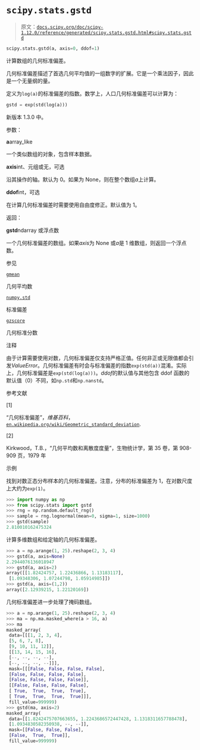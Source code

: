 # `scipy.stats.gstd`

> 原文：[`docs.scipy.org/doc/scipy-1.12.0/reference/generated/scipy.stats.gstd.html#scipy.stats.gstd`](https://docs.scipy.org/doc/scipy-1.12.0/reference/generated/scipy.stats.gstd.html#scipy.stats.gstd)

```py
scipy.stats.gstd(a, axis=0, ddof=1)
```

计算数组的几何标准偏差。

几何标准偏差描述了首选几何平均值的一组数字的扩展。它是一个乘法因子，因此是一个无量纲的量。

定义为`log(a)`的标准偏差的指数。数学上，人口几何标准偏差可以计算为：

```py
gstd = exp(std(log(a))) 
```

新版本 1.3.0 中。

参数：

**a**array_like

一个类似数组的对象，包含样本数据。

**axis**int、元组或无，可选

沿其操作的轴。默认为 0。如果为 None，则在整个数组*a*上计算。

**ddof**int，可选

在计算几何标准偏差时需要使用自由度修正。默认值为 1。

返回：

**gstd**ndarray 或浮点数

一个几何标准偏差的数组。如果*axis*为 None 或*a*是 1 维数组，则返回一个浮点数。

参见

[`gmean`](https://docs.scipy.org/doc/scipy-1.12.0/reference/generated/scipy.stats.gmean.html#scipy.stats.gmean "scipy.stats.gmean")

几何平均数

[`numpy.std`](https://numpy.org/devdocs/reference/generated/numpy.std.html#numpy.std "(in NumPy v2.0.dev0)")

标准偏差

[`gzscore`](https://docs.scipy.org/doc/scipy-1.12.0/reference/generated/scipy.stats.gzscore.html#scipy.stats.gzscore "scipy.stats.gzscore")

几何标准分数

注释

由于计算需要使用对数，几何标准偏差仅支持严格正值。任何非正或无限值都会引发*ValueError*。几何标准偏差有时会与标准偏差的指数`exp(std(a))`混淆。实际上，几何标准偏差是`exp(std(log(a)))`。*ddof*的默认值与其他包含 ddof 函数的默认值（0）不同，如`np.std`和`np.nanstd`。

参考文献

[1]

“几何标准偏差”，*维基百科*，[`en.wikipedia.org/wiki/Geometric_standard_deviation`](https://en.wikipedia.org/wiki/Geometric_standard_deviation).

[2]

Kirkwood，T.B.，“几何平均数和离散度度量”，生物统计学，第 35 卷，第 908-909 页，1979 年

示例

找到对数正态分布样本的几何标准偏差。注意，分布的标准偏差为 1，在对数尺度上大约为`exp(1)`。

```py
>>> import numpy as np
>>> from scipy.stats import gstd
>>> rng = np.random.default_rng()
>>> sample = rng.lognormal(mean=0, sigma=1, size=1000)
>>> gstd(sample)
2.810010162475324 
```

计算多维数组和给定轴的几何标准偏差。

```py
>>> a = np.arange(1, 25).reshape(2, 3, 4)
>>> gstd(a, axis=None)
2.2944076136018947
>>> gstd(a, axis=2)
array([[1.82424757, 1.22436866, 1.13183117],
 [1.09348306, 1.07244798, 1.05914985]])
>>> gstd(a, axis=(1,2))
array([2.12939215, 1.22120169]) 
```

几何标准偏差进一步处理了掩码数组。

```py
>>> a = np.arange(1, 25).reshape(2, 3, 4)
>>> ma = np.ma.masked_where(a > 16, a)
>>> ma
masked_array(
 data=[[[1, 2, 3, 4],
 [5, 6, 7, 8],
 [9, 10, 11, 12]],
 [[13, 14, 15, 16],
 [--, --, --, --],
 [--, --, --, --]]],
 mask=[[[False, False, False, False],
 [False, False, False, False],
 [False, False, False, False]],
 [[False, False, False, False],
 [ True,  True,  True,  True],
 [ True,  True,  True,  True]]],
 fill_value=999999)
>>> gstd(ma, axis=2)
masked_array(
 data=[[1.8242475707663655, 1.2243686572447428, 1.1318311657788478],
 [1.0934830582350938, --, --]],
 mask=[[False, False, False],
 [False,  True,  True]],
 fill_value=999999) 
```
